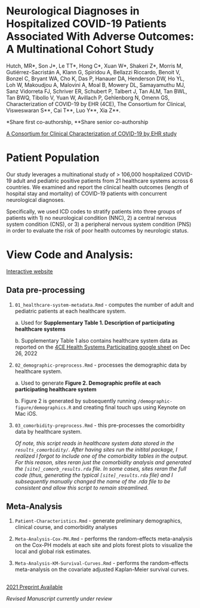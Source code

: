 # Neurological Diagnoses in Hospitalized COVID-19 Patients Associated With Adverse Outcomes: A Multinational Cohort Study

Hutch, MR*, Son J*, Le TT*, Hong C*, Xuan W*, Shakeri Z*, Morris M, Gutiérrez-Sacristán A, Klann G, Spiridou A, Bellazzi Riccardo, Benoit V, Bonzel C, Bryant WA, Cho K, Das P, Hanauer DA, Henderson DW, Ho YL, Loh W, Makoudjou A, Malovini A, Moal B, Mowery DL, Samayamuthu MJ, Sanz Vidorreta FJ, Schriver ER, Schubert P, Talbert J, Tan ALM, Tan BWL, Tan BWQ, Tibollo V, Yuan W, Avillach P, Gehlenborg N, Omenn GS, Characterization of COVID-19 by EHR (4CE), The Consortium for Clinical, Visweswaran S**, Cai T**, Luo Y**, Xia Z**.

*Share first co-authorship, **Share senior co-authorship

[A Consortium for Clinical Characterization of COVID-19 by EHR study](https://covidclinical.net/)

# **Patient Population**

Our study leverages a multinational study of \> 106,000 hospitalized COVID-19 adult and pediatric positive patients from 21 healthcare systems across 6 countries. We examined and report the clinical health outcomes (length of hospital stay and mortality) of COVID-19 patients with concurrent neurological diagnoses.

Specifically, we used ICD codes to stratify patients into three groups of patients with 1) no neurological condition (NNC), 2) a central nervous system condition (CNS), or 3) a peripheral nervous system condition (PNS) in order to evaluate the risk of poor health outcomes by neurologic status.

# **View Code and Analysis:**

[Interactive website](https://covidclinical.github.io/Phase2.1NeuroAnalysis/)

## **Data pre-processing**

1.  `01_healthcare-system-metadata.Rmd` - computes the number of adult and pediatric patients at each healthcare system.

    a\. Used for **Supplementary Table 1. Description of participating healthcare systems**

    b\. Supplementary Table 1 also contains healthcare system data as reported on the [4CE Health Systems Participating google sheet](https://docs.google.com/spreadsheets/d/1Xl9juDBXt86P3xQtsoTaBl2zPl1BIiAG9DI3Rotyqp8/edit#gid=212461777) on Dec 26, 2022

2.  `02_demographic-preprocess.Rmd` - processes the demographic data by healthcare system.

    a\. Used to generate **Figure 2. Demographic profile at each participating healthcare system**

    b\. Figure 2 is generated by subsequently running `/demographic-figure/demographics.R` and creating final touch ups using Keynote on Mac iOS.

3.  `03_comorbidity-preprocess.Rmd` - this pre-processes the comorbidity data by healthcare system.

    *Of note, this script reads in healthcare system data stored in the `results_comorbidity/`. After having sites run the initital package, I realized I forgot to include one of the comorbidity tables in the output. For this reason, sites reran just the comorbidity analysis and generated the `[site]_comorb_results.rda` file. In some cases, sites reran the full code (thus, generating the typical `[site]_results.rda` file) and I subsequently manually changed the name of the .rda file to be consistent and allow this script to remain streamlined.*

## **Meta-Analysis**

1.  `Patient-Characteristics.Rmd` - generate preliminary demographics, clinical course, and comorbidity analyses

2. `Meta-Analysis-Cox-PH.Rmd` - performs the random-effects meta-analysis on the Cox-PH models at each site and plots forest plots to visualize the local and global risk estimates.

3. `Meta-Analysis-KM-Survival-Curves.Rmd` - performs the random-effects meta-analysis on the covariate adjusted Kaplan-Meier survival curves.

## 

[2021 Preprint Available](https://papers.ssrn.com/sol3/papers.cfm?abstract_id=4057133)

*Revised Manuscript currently under review*

